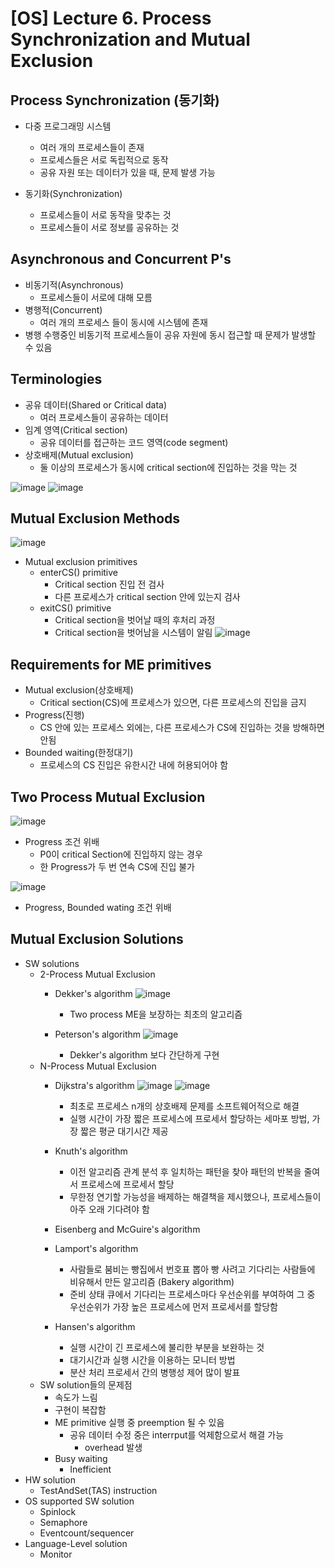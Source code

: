 # [OS] Lecture 6. Process Synchronization and Mutual Exclusion

## Process Synchronization (동기화)
- 다중 프로그래밍 시스템
  - 여러 개의 프로세스들이 존재
  - 프로세스들은 서로 독립적으로 동작
  - 공유 자원 또는 데이터가 있을 때, 문제 발생 가능

- 동기화(Synchronization)
  - 프로세스들이 서로 동작을 맞추는 것
  - 프로세스들이 서로 정보를 공유하는 것

## Asynchronous and Concurrent P's
- 비동기적(Asynchronous)
  - 프로세스들이 서로에 대해 모름
- 병행적(Concurrent)
  - 여러 개의 프로세스 들이 동시에 시스템에 존재
- 병행 수행중인 비동기적 프로세스들이 공유 자원에 동시 접근할 때 문제가 발생할 수 있음

## Terminologies
- 공유 데이터(Shared or Critical data)
  - 여러 프로세스들이 공유하는 데이터
- 임계 영역(Critical section)
  - 공유 데이터를 접근하는 코드 영역(code segment)
- 상호배제(Mutual exclusion)
  - 둘 이상의 프로세스가 동시에 critical section에 진입하는 것을 막는 것

![image](https://github.com/SSAFY11thDaejeon7/cs_study/assets/68500724/6e00364d-dc36-4bd5-8d20-1cc8289e7469)
![image](https://github.com/SSAFY11thDaejeon7/cs_study/assets/68500724/15b148d7-1490-46c4-99f2-cff87a2c45fc)


## Mutual Exclusion Methods
![image](https://github.com/SSAFY11thDaejeon7/cs_study/assets/68500724/b86cb235-fcd6-4555-8c7a-8ecdef347db8)

- Mutual exclusion primitives
  - enterCS() primitive
    - Critical section 진입 전 검사
    - 다른 프로세스가 critical section 안에 있는지 검사
  - exitCS() primitive
    - Critical section을 벗어날 때의 후처리 과정
    - Critical section을 벗어남을 시스템이 알림
![image](https://github.com/SSAFY11thDaejeon7/cs_study/assets/68500724/e1411e83-e678-47d7-86fa-80e3756a623c)


## Requirements for ME primitives
- Mutual exclusion(상호배제)
  - Critical section(CS)에 프로세스가 있으면, 다른 프로세스의 진입을 금지
- Progress(진행)
  - CS 안에 있는 프로세스 외에는, 다른 프로세스가 CS에 진입하는 것을 방해하면 안됨
- Bounded waiting(한정대기)
  - 프로세스의 CS 진입은 유한시간 내에 허용되어야 함
    
## Two Process Mutual Exclusion
![image](https://github.com/SSAFY11thDaejeon7/cs_study/assets/68500724/ce1a1c86-25cf-49ec-b366-12ba630ea2cb)
- Progress 조건 위배
  - P0이 critical Section에 진입하지 않는 경우
  - 한 Progress가 두 번 연속 CS에 진입 불가

![image](https://github.com/SSAFY11thDaejeon7/cs_study/assets/68500724/44138d02-985c-4dbc-a565-c2e7c8991ef8)
- Progress, Bounded wating 조건 위배
## Mutual Exclusion Solutions
- SW solutions
  - 2-Process Mutual Exclusion
    - Dekker's algorithm
      ![image](https://github.com/SSAFY11thDaejeon7/cs_study/assets/68500724/b276f17a-98fa-40fd-84fc-4a31b5a3eae0)

      - Two process ME을 보장하는 최초의 알고리즘
    - Peterson's algorithm
      ![image](https://github.com/SSAFY11thDaejeon7/cs_study/assets/68500724/5f775976-c467-4cf9-bd5d-b3fa72e6f994)

      - Dekker's algorithm 보다 간단하게 구현
  - N-Process Mutual Exclusion
    - Dijkstra's algorithm
      ![image](https://github.com/SSAFY11thDaejeon7/cs_study/assets/68500724/482fa6b2-a533-4ee9-8e24-6395deb21181)
      ![image](https://github.com/SSAFY11thDaejeon7/cs_study/assets/68500724/df2109f1-605e-4b1d-b9ce-79dccd91f960)

      - 최초로 프로세스 n개의 상호배제 문제를 소프트웨어적으로 해결
      - 실행 시간이 가장 짧은 프로세스에 프로세서 할당하는 세마포 방법, 가장 짧은 평균 대기시간 제공
    - Knuth's algorithm
      - 이전 알고리즘 관계 분석 후 일치하는 패턴을 찾아 패턴의 반복을 줄여서 프로세스에 프로세서 할당
      - 무한정 연기할 가능성을 배제하는 해결책을 제시했으나, 프로세스들이 아주 오래 기다려야 함
    - Eisenberg and McGuire's algorithm
    - Lamport's algorithm
      - 사람들로 붐비는 빵집에서 번호표 뽑아 빵 사려고 기다리는 사람들에 비유해서 만든 알고리즘 (Bakery algorithm)
      - 준비 상태 큐에서 기다리는 프로세스마다 우선순위를 부여하여 그 중 우선순위가 가장 높은 프로세스에 먼저 프로세서를 할당함
    - Hansen's algorithm
      - 실행 시간이 긴 프로세스에 불리한 부분을 보완하는 것
      - 대기시간과 실행 시간을 이용하는 모니터 방법
      - 분산 처리 프로세서 간의 병행성 제어 많이 발표
  - SW solution들의 문제점
    - 속도가 느림
    - 구현이 복잡함
    - ME primitive 실행 중 preemption 될 수 있음
      - 공유 데이터 수정 중은 interrput를 억제함으로서 해결 가능
        - overhead 발생
    - Busy waiting
      - Inefficient
- HW solution
  - TestAndSet(TAS) instruction
- OS supported SW solution
  - Spinlock
  - Semaphore
  - Eventcount/sequencer
- Language-Level solution
  - Monitor
